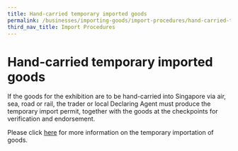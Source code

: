 ```yaml
---
title: Hand-carried temporary imported goods
permalink: /businesses/importing-goods/import-procedures/hand-carried-temporary-imported-goods
third_nav_title: Import Procedures
---
```


# Hand-carried temporary imported goods

If the goods for the exhibition are to be hand-carried into Singapore via air, sea, road or rail, the trader or local Declaring Agent must produce the temporary import permit, together with the goods at the checkpoints for verification and endorsement.

Please click [here](/businesses/importing-goods/temporary-import-scheme)  for more information on the temporary importation of goods.

